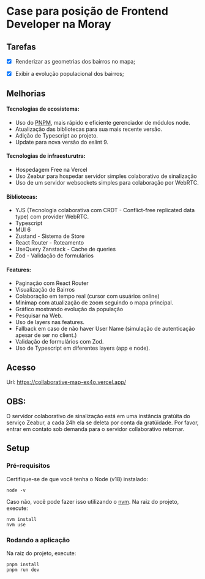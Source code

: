 # Case para posição de Frontend Developer na Moray

## Tarefas
- [X] Renderizar as geometrias dos bairros no mapa;
- [X] Exibir a evolução populacional dos bairros;


## Melhorias

#### Tecnologias de ecosistema:
- Uso do [PNPM](https://pnpm.io/), mais rápido e eficiente gerenciador de módulos node.
- Atualização das bibliotecas para sua mais recente versão.
- Adição de Typescript ao projeto.
- Update para nova versão do eslint 9.

#### Tecnologias de infraesturutra:
- Hospedagem Free na Vercel
- Uso Zeabur para hospedar servidor simples colaborativo de sinalização
- Uso de um servidor websockets simples para colaboração por WebRTC.

#### Bibliotecas:
- YJS (Tecnologia colaborativa com CRDT - Conflict-free replicated data type) com provider WebRTC.
- Typescript
- MUI 6
- Zustand - Sistema de Store
- React Router - Roteamento
- UseQuery Zanstack - Cache de queries
- Zod - Validação de formulários


#### Features:
- Paginação com React Router
- Visualização de Bairros
- Colaboração em tempo real (cursor com usuários online)
- Minimap com atualização de zoom seguindo o mapa principal.
- Gráfico mostrando evolução da população
- Pesquisar na Web.
- Uso de layers nas features.
- Fallback em caso de não haver User Name (simulação de autenticação apesar de ser no client.)
- Validação de formulários com Zod.
- Uso de Typescript em diferentes layers (app e node).


## Acesso

Url:
https://collaborative-map-ex4o.vercel.app/


## OBS:
O servidor colaborativo de sinalização está em uma instância gratúita do serviço Zeabur, a cada 24h ela se deleta por conta da gratúidade.
Por favor, entrar em contato sob demanda para o servidor collaborativo retornar.



## Setup

### Pré-requisitos

Certifique-se de que você tenha o Node (v18) instalado:

```
node -v
```

Caso não, você pode fazer isso utilizando o [nvm](https://github.com/nvm-sh/nvm#installing-and-updating). Na raiz do projeto, execute:

```
nvm install
nvm use
```

### Rodando a aplicação
Na raiz do projeto, execute:

```
pnpm install
pnpm run dev
```
